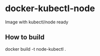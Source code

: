 # docker-kubectl-node

Image with kubectl/node ready

## How to build

docker build -t node-kubectl .
